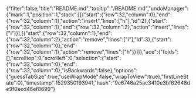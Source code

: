 {"filter":false,"title":"README.md","tooltip":"/README.md","undoManager":{"mark":1,"position":1,"stack":[[{"start":{"row":32,"column":0},"end":{"row":32,"column":1},"action":"insert","lines":["h"],"id":2},{"start":{"row":32,"column":1},"end":{"row":32,"column":2},"action":"insert","lines":["i"]}],[{"start":{"row":32,"column":1},"end":{"row":32,"column":2},"action":"remove","lines":["i"],"id":3},{"start":{"row":32,"column":0},"end":{"row":32,"column":1},"action":"remove","lines":["h"]}]]},"ace":{"folds":[],"scrolltop":0,"scrollleft":0,"selection":{"start":{"row":32,"column":0},"end":{"row":32,"column":0},"isBackwards":false},"options":{"guessTabSize":true,"useWrapMode":false,"wrapToView":true},"firstLineState":0},"timestamp":1529350193941,"hash":"9c6746a25ac3410e3bf62648de9f0aed46ef8699"}